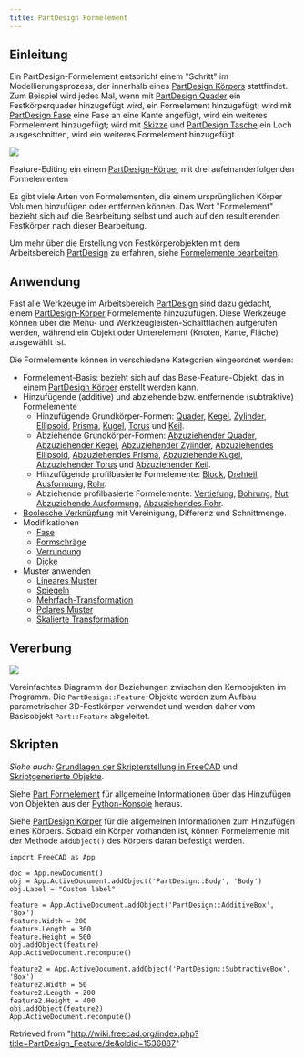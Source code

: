 ```yaml
---
title: PartDesign Formelement
---
```

## Einleitung

Ein PartDesign-Formelement entspricht einem "Schritt" im Modellierungsprozess, der innerhalb eines [PartDesign Körpers](/PartDesign_Body/de "PartDesign Body/de") stattfindet. Zum Beispiel wird jedes Mal, wenn mit [PartDesign Quader](/PartDesign_AdditiveBox/de "PartDesign AdditiveBox/de") ein Festkörperquader hinzugefügt wird, ein Formelement hinzugefügt; wird mit [PartDesign Fase](/PartDesign_Chamfer/de "PartDesign Chamfer/de") eine Fase an eine Kante angefügt, wird ein weiteres Formelement hinzugefügt; wird mit [Skizze](/Sketch/de "Sketch/de") und [PartDesign Tasche](/PartDesign_Pocket/de "PartDesign Pocket/de") ein Loch ausgeschnitten, wird ein weiteres Formelement hinzugefügt.

![](/images/PartDesign_Feature_example.png)

Feature-Editing ein einem [PartDesign-Körper](/PartDesign_Body "PartDesign Body") mit drei aufeinanderfolgenden Formelementen

Es gibt viele Arten von Formelementen, die einem ursprünglichen Körper Volumen hinzufügen oder entfernen können. Das Wort "Formelement" bezieht sich auf die Bearbeitung selbst und auch auf den resultierenden Festkörper nach dieser Bearbeitung.

Um mehr über die Erstellung von Festkörperobjekten mit dem Arbeitsbereich [PartDesign](/PartDesign_Workbench/de "PartDesign Workbench/de") zu erfahren, siehe [Formelemente bearbeiten](/Feature_editing/de "Feature editing/de").

## Anwendung

Fast alle Werkzeuge im Arbeitsbereich [PartDesign](/PartDesign_Workbench/de "PartDesign Workbench/de") sind dazu gedacht, einem [PartDesign-Körper](/PartDesign_Body/de "PartDesign Body/de") Formelemente hinzuzufügen. Diese Werkzeuge können über die Menü- und Werkzeugleisten-Schaltflächen aufgerufen werden, während ein Objekt oder Unterelement (Knoten, Kante, Fläche) ausgewählt ist.

Die Formelemente können in verschiedene Kategorien eingeordnet werden:

* Formelement-Basis: bezieht sich auf das Base-Feature-Objekt, das in einem [PartDesign Körper](/PartDesign_Body/de "PartDesign Body/de") erstellt werden kann.
* Hinzufügende (additive) und abziehende bzw. entfernende (subtraktive) Formelemente
  + Hinzufügende Grundkörper-Formen: [Quader](/PartDesign_AdditiveBox/de "PartDesign AdditiveBox/de"), [Kegel](/PartDesign_AdditiveCone/de "PartDesign AdditiveCone/de"), [Zylinder](/PartDesign_AdditiveCylinder/de "PartDesign AdditiveCylinder/de"), [Ellipsoid](/PartDesign_AdditiveEllipsoid/de "PartDesign AdditiveEllipsoid/de"), [Prisma](/PartDesign_AdditivePrism/de "PartDesign AdditivePrism/de"), [Kugel](/PartDesign_AdditiveSphere/de "PartDesign AdditiveSphere/de"), [Torus](/PartDesign_AdditiveTorus/de "PartDesign AdditiveTorus/de") und [Keil](/PartDesign_AdditiveWedge/de "PartDesign AdditiveWedge/de").
  + Abziehende Grundkörper-Formen: [Abzuziehender Quader](/PartDesign_SubtractiveBox/de "PartDesign SubtractiveBox/de"), [Abzuziehender Kegel](/PartDesign_SubtractiveCone/de "PartDesign SubtractiveCone/de"), [Abzuziehender Zylinder](/PartDesign_SubtractiveCylinder/de "PartDesign SubtractiveCylinder/de"), [Abzuziehendes Ellipsoid](/PartDesign_SubtractiveEllipsoid/de "PartDesign SubtractiveEllipsoid/de"), [Abzuziehendes Prisma](/PartDesign_SubtractivePrism/de "PartDesign SubtractivePrism/de"), [Abzuziehende Kugel](/PartDesign_SubtractiveSphere/de "PartDesign SubtractiveSphere/de"), [Abzuziehender Torus](/PartDesign_SubtractiveTorus/de "PartDesign SubtractiveTorus/de") und [Abzuziehender Keil](/PartDesign_SubtractiveWedge/de "PartDesign SubtractiveWedge/de").
  + Hinzufügende profilbasierte Formelemente: [Block](/PartDesign_Pad/de "PartDesign Pad/de"), [Drehteil](/PartDesign_Revolution/de "PartDesign Revolution/de"), [Ausformung](/PartDesign_AdditiveLoft/de "PartDesign AdditiveLoft/de"), [Rohr](/PartDesign_AdditivePipe/de "PartDesign AdditivePipe/de").
  + Abziehende profilbasierte Formelemente: [Vertiefung](/PartDesign_Pocket/de "PartDesign Pocket/de"), [Bohrung](/PartDesign_Hole/de "PartDesign Hole/de"), [Nut](/PartDesign_Groove/de "PartDesign Groove/de"), [Abzuziehende Ausformung](/PartDesign_SubtractiveLoft/de "PartDesign SubtractiveLoft/de"), [Abzuziehendes Rohr](/PartDesign_SubtractivePipe/de "PartDesign SubtractivePipe/de").
* [Boolesche Verknüpfung](/PartDesign_Boolean/de "PartDesign Boolean/de") mit Vereinigung, Differenz und Schnittmenge.
* Modifikationen
  + [Fase](/PartDesign_Chamfer/de "PartDesign Chamfer/de")
  + [Formschräge](/PartDesign_Draft/de "PartDesign Draft/de")
  + [Verrundung](/PartDesign_Fillet/de "PartDesign Fillet/de")
  + [Dicke](/PartDesign_Thickness/de "PartDesign Thickness/de")
* Muster anwenden
  + [Lineares Muster](/PartDesign_LinearPattern/de "PartDesign LinearPattern/de")
  + [Spiegeln](/PartDesign_Mirrored/de "PartDesign Mirrored/de")
  + [Mehrfach-Transformation](/PartDesign_MultiTransform/de "PartDesign MultiTransform/de")
  + [Polares Muster](/PartDesign_PolarPattern/de "PartDesign PolarPattern/de")
  + [Skalierte Transformation](/PartDesign_Scaled/de "PartDesign Scaled/de")

## Vererbung

![](/images/FreeCAD_core_objects.svg)

Vereinfachtes Diagramm der Beziehungen zwischen den Kernobjekten im Programm. Die `PartDesign::Feature`-Objekte werden zum Aufbau parametrischer 3D-Festkörper verwendet und werden daher vom Basisobjekt `Part::Feature` abgeleitet.

## Skripten

*Siehe auch:* [Grundlagen der Skripterstellung in FreeCAD](/FreeCAD_Scripting_Basics/de "FreeCAD Scripting Basics/de") und [Skriptgenerierte Objekte](/Scripted_objects/de "Scripted objects/de").

Siehe [Part Formelement](/Part_Feature/de "Part Feature/de") für allgemeine Informationen über das Hinzufügen von Objekten aus der [Python-Konsole](/Python_console/de "Python console/de") heraus.

Siehe [PartDesign Körper](/PartDesign_Body/de "PartDesign Body/de") für die allgemeinen Informationen zum Hinzufügen eines Körpers. Sobald ein Körper vorhanden ist, können Formelemente mit der Methode `addObject()` des Körpers daran befestigt werden.

```
import FreeCAD as App

doc = App.newDocument()
obj = App.ActiveDocument.addObject('PartDesign::Body', 'Body')
obj.Label = "Custom label"

feature = App.ActiveDocument.addObject('PartDesign::AdditiveBox', 'Box')
feature.Width = 200
feature.Length = 300
feature.Height = 500
obj.addObject(feature)
App.ActiveDocument.recompute()

feature2 = App.ActiveDocument.addObject('PartDesign::SubtractiveBox', 'Box')
feature2.Width = 50
feature2.Length = 200
feature2.Height = 400
obj.addObject(feature2)
App.ActiveDocument.recompute()

```

Retrieved from "<http://wiki.freecad.org/index.php?title=PartDesign_Feature/de&oldid=1536887>"
